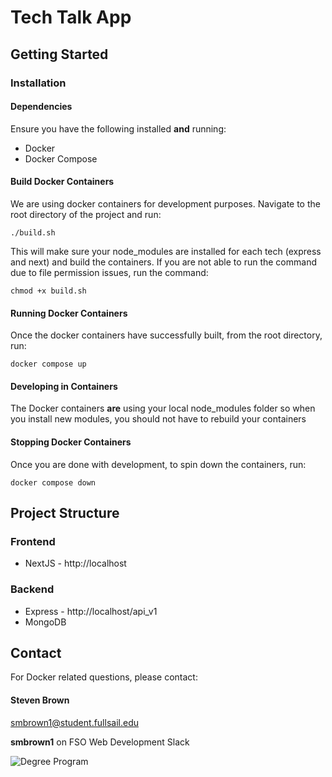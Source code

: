 # Tech Talk App

## Getting Started

### Installation

#### Dependencies  
Ensure you have the following installed **and** running:

- Docker 
- Docker Compose

#### Build Docker Containers
We are using docker containers for development purposes. Navigate to the root directory of the project and run:
```shell
./build.sh
```
This will make sure your node_modules are installed for each tech (express and next) and build the containers. If you are not able to run the command due to file permission issues, run the command:
```shell
chmod +x build.sh
```

#### Running Docker Containers
Once the docker containers have successfully built, from the root directory, run:
```shell
docker compose up
```

#### Developing in Containers
The Docker containers **are** using your local node_modules folder so when you install new modules, you should not have to rebuild your containers

#### Stopping Docker Containers
Once you are done with development, to spin down the containers, run:
```shell
docker compose down
```

## Project Structure

### Frontend 
- NextJS - http://localhost

### Backend
- Express - http://localhost/api_v1
- MongoDB

## Contact

For Docker related questions, please contact:

#### Steven Brown

smbrown1@student.fullsail.edu

**smbrown1** on FSO Web Development Slack

![Degree Program](https://img.shields.io/badge/degree-web%20development-blue.svg)
